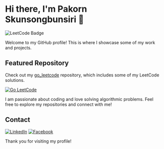 # Hi there, I'm Pakorn Skunsongbunsiri 👋

![LeetCode Badge](https://leetcard.jacoblin.cool/pakornh2002?font=Dancing_Script)

Welcome to my GitHub profile! This is where I showcase some of my work and projects.

## Featured Repository

Check out my [go_leetcode](https://github.com/pakornh2002/go_leetcode) repository, which includes some of my LeetCode solutions.

[![Go LeetCode](https://github-readme-stats.vercel.app/api/pin/?username=pakornh2002&repo=go_leetcode&v=1)](https://github.com/pakornh2002/go_leetcode)

I am passionate about coding and love solving algorithmic problems. Feel free to explore my repositories and connect with me!

## Contact

[![LinkedIn](https://img.shields.io/badge/LinkedIn-0077B5?style=for-the-badge&logo=linkedin&logoColor=white)](https://www.linkedin.com/in/pakorn-skunsongbunsiri-270799183/)
[![Facebook](https://img.shields.io/badge/Facebook-1877F2?style=for-the-badge&logo=facebook&logoColor=white)](https://www.facebook.com/pakorn.skulsongbunsiri/)

Thank you for visiting my profile!
